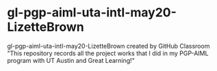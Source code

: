 # gl-pgp-aiml-uta-intl-may20-LizetteBrown
gl-pgp-aiml-uta-intl-may20-LizetteBrown created by GitHub Classroom
"This repository records all the project works that I did in my PGP-AIML program with UT Austin and Great Learning!"
